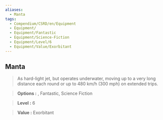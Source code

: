 ```yaml
---
aliases:
  - Manta
tags:
  - Compendium/CSRD/en/Equipment
  - Equipment/
  - Equipment/Fantastic
  - Equipment/Science-Fiction
  - Equipment/Level/6
  - Equipment/Value/Exorbitant
---
```

  
    
## Manta    
    
>As hard-light jet, but operates underwater, moving up to a very long distance each round or up to 480 km/h (300 mph) on extended trips.    
> **Options :** , Fantastic, Science Fiction    
> **Level :** 6    
> **Value :** Exorbitant